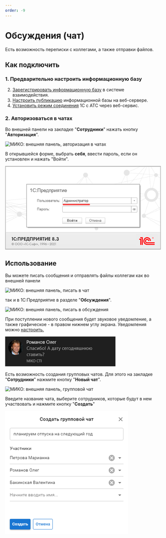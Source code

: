 ```yaml
---
order: -9
---
```


# Обсуждения (чат)
Есть возможность переписки с коллегами, а также отправки файлов.
## Как подключить
### 1. Предварительно настроить информационную базу
2. <a href='https://its.1c.ru/db/v8317doc#bookmark:dev:TI000001900' target="_blank">Зарегистрировать информационную базу</a> в системе взаимодействия.  
3. <a href='/faq/base-publishing' target="_blank">Настроить публикацию</a> информационной базы на веб-сервере.  
4. <a href='/root-guides/select-connection-mode' target="_blank">Установить режим соединения</a> 1С с АТС через веб-сервис.

### 2. Авторизоваться в чатах
Во внешней панели на закладке "**Сотрудники**" нажать кнопку "**Авторизация**".

<img class="miko-shadow img-zoomable"  
    src="/assets/panel/chat/cti_chat_3.png"
    data-original="/assets/panel/chat/cti_chat_3.png"
    srcset="/assets/panel/chat/cti_chat_3_prev.png 1x, /assets/panel/chat/cti_chat_3.png 2x" 
    alt="МИКО: внешняя панель, авторизация в чатах"
/> 

В открывшейся форме, выбрать **себя**, ввести пароль, если он установлен и нажать "Войти".

<img class="miko-shadow"  
    src="/assets/panel/chat/cti_chat_4.png"
    alt="МИКО: внешняя панель, авторизация в чатах"
/> 

## Использование
Вы можете писать сообщения и отправлять файлы коллегам как во внешней панели

<img class="miko-shadow img-zoomable"  
    src="/assets/panel/chat/cti_chat_1.png"
    data-original="/assets/panel/chat/cti_chat_1.png"
    srcset="/assets/panel/chat/cti_chat_1_prev.png 1x, /assets/panel/chat/cti_chat_1.png 2x" 
    alt="МИКО: внешняя панель, писать в чат"
/> 

так и в 1С:Предприятие в разделе "**Обсуждения**".

<img class="miko-shadow img-zoomable"  
    src="/assets/panel/chat/cti_chat_6.png"
    data-original="/assets/panel/chat/cti_chat_6.png"
    srcset="/assets/panel/chat/cti_chat_6_prev.png 1x, /assets/panel/chat/cti_chat_6.png 2x" 
    alt="МИКО: внешняя панель, писать в обсуждения"
/> 

При поступлении нового сообщения будет звуковое уведомление, а также графическое - в правом нижнем углу экрана. Уведомления можно <a href='../setup#чаты' target="_blank">настроить.</a>

<img class="miko-shadow"  
    src="/assets/panel/chat/cti_chat_5.png"
    alt="МИКО: внешняя панель, уведомление о сообщении"
/> 

Есть возможность создания групповых чатов.
Для этого на закладке "**Сотрудники**" нажмите кнопку "**Новый чат**".  

<img class="miko-shadow img-zoomable"  
    src="/assets/panel/chat/cti_chat_8.png"
    data-original="/assets/panel/chat/cti_chat_8.png"
    srcset="/assets/panel/chat/cti_chat_8_prev.png 1x, /assets/panel/chat/cti_chat_8.png 2x" 
    alt="МИКО: внешняя панель, групповой чат"
/>

Введите название чата, выберите сотрудников, которые будут в нем участвовать и нажмите кнопку "**Создать**"

<img class="miko-shadow"  
    src="/assets/panel/chat/cti_chat_7.png"
    alt="МИКО: внешняя панель, создание группового чата"
/> 
